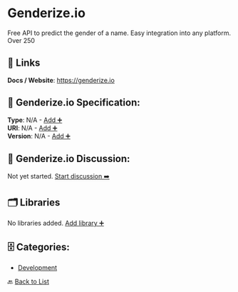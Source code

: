 # Genderize.io

Free API to predict the gender of a name. Easy integration into any platform. Over 250

##  🔗 Links
**Docs / Website**: https://genderize.io

## 🧬 Genderize.io Specification:
**Type**: N/A - [Add ➕](https://github.com/apis-list/apis-list/edit/main/apis.yaml#L7392)  
**URI**: N/A - [Add ➕](https://github.com/apis-list/apis-list/edit/main/apis.yaml#L7392)  
**Version**: N/A - [Add ➕](https://github.com/apis-list/apis-list/edit/main/apis.yaml#L7392)

## 💬 Genderize.io Discussion:
Not yet started. [Start discussion ➡️](https://github.com/apis-list/apis-list/discussions/new)

## 🗂️ Libraries

No libraries added. [Add library ➕](https://github.com/apis-list/apis-list/edit/main/apis.yaml#L7392)    


## 🗄️ Categories:
- [Development](https://github.com/apis-list/apis-list#development-)

🔙  [Back to List](https://github.com/apis-list/apis-list)
